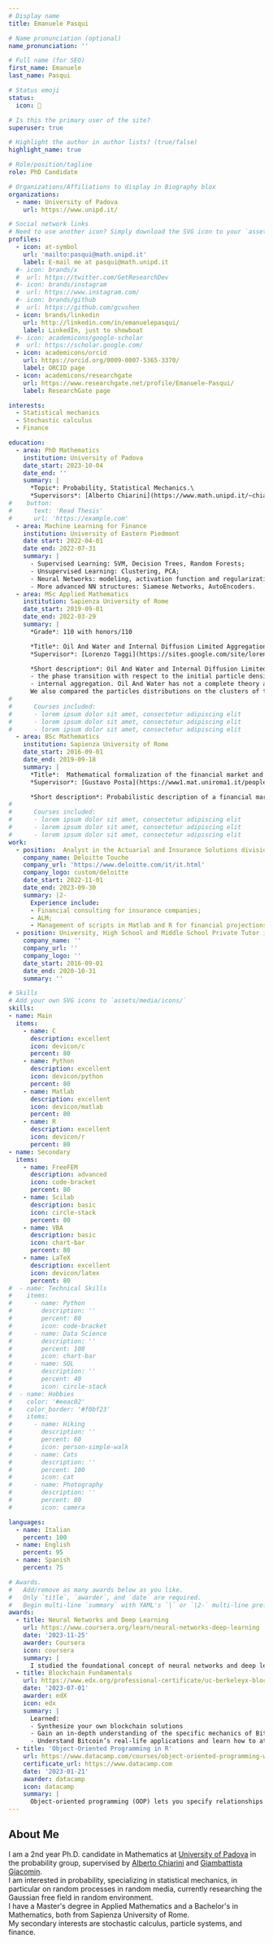 ```yaml
---
# Display name
title: Emanuele Pasqui

# Name pronunciation (optional)
name_pronunciation: ''

# Full name (for SEO)
first_name: Emanuele
last_name: Pasqui

# Status emoji
status:
  icon: 🎲

# Is this the primary user of the site?
superuser: true

# Highlight the author in author lists? (true/false)
highlight_name: true

# Role/position/tagline
role: PhD Candidate

# Organizations/Affiliations to display in Biography blox
organizations:
  - name: University of Padova
    url: https://www.unipd.it/

# Social network links
# Need to use another icon? Simply download the SVG icon to your `assets/media/icons/` folder.
profiles:
  - icon: at-symbol
    url: 'mailto:pasqui@math.unipd.it'
    label: E-mail me at pasqui@math.unipd.it
  #- icon: brands/x
  #  url: https://twitter.com/GetResearchDev
  #- icon: brands/instagram
  #  url: https://www.instagram.com/
  #- icon: brands/github
  #  url: https://github.com/gcushen
  - icon: brands/linkedin
    url: http://linkedin.com/in/emanuelepasqui/
    label: LinkedIn, just to showboat
  #- icon: academicons/google-scholar
  #  url: https://scholar.google.com/
  - icon: academicons/orcid
    url: https://orcid.org/0009-0007-5365-3370/
    label: ORCID page
  - icon: academicons/researchgate
    url: https://www.researchgate.net/profile/Emanuele-Pasqui/
    label: ResearchGate page

interests:
  - Statistical mechanics
  - Stochastic calculus
  - Finance

education:
  - area: PhD Mathematics
    institution: University of Padova
    date_start: 2023-10-04
    date_end: ''
    summary: |
      *Topic*: Probability, Statistical Mechanics.\
      *Supervisors*: [Alberto Chiarini](https://www.math.unipd.it/~chiarini/) and [Giambattista Giacomin](https://www.math.unipd.it/~giacomin/).
#    button:
#      text: 'Read Thesis'
#      url: 'https://example.com'
  - area: Machine Learning for Finance
    institution: University of Eastern Piedmont
    date start: 2022-04-01
    date end: 2022-07-31
    summary: |
      - Supervised Learning: SVM, Decision Trees, Random Forests;
      - Unsupervised Learning: Clustering, PCA;
      - Neural Networks: modeling, activation function and regularization methods;
      - More advanced NN structures: Siamese Networks, AutoEncoders.
  - area: MSc Applied Mathematics
    institution: Sapienza University of Rome
    date_start: 2019-09-01
    date_end: 2022-03-29
    summary: |
      *Grade*: 110 with honors/110

      *Title*: Oil And Water and Internal Diffusion Limited Aggregation\
      *Supervisor*: [Lorenzo Taggi](https://sites.google.com/site/lorenzotaggiswebpage2/)

      *Short description*: Oil And Water and Internal Diffusion Limited Aggregation are two randomly interacting particle systems on graphs. We considered, for both, two questions:
      - the phase transition with respect to the initial particle density between the two regimes of fixation and activity;
      - internal aggregation. Oil And Water has not a complete theory about internal aggregation, hence we analyzed a conjecture and introduced a new simpler model not present in the literature, with the same cluster growth rate as Oil And Water.
      We also compared the particles distributions on the clusters of the models and analyzed their fluctuations.
#      
#      Courses included:
#      - lorem ipsum dolor sit amet, consectetur adipiscing elit
#      - lorem ipsum dolor sit amet, consectetur adipiscing elit
#      - lorem ipsum dolor sit amet, consectetur adipiscing elit
  - area: BSc Mathematics
    institution: Sapienza University of Rome
    date_start: 2016-09-01
    date_end: 2019-09-18
    summary: |
      *Title*:  Mathematical formalization of the financial market and CRR Model\
      *Supervisor*: [Gustavo Posta](https://www1.mat.uniroma1.it/people/posta/)

      *Short description*: Probabilistic description of a financial market, in order to study the CRR and the Black-Scholes model.
#
#      Courses included:
#      - lorem ipsum dolor sit amet, consectetur adipiscing elit
#      - lorem ipsum dolor sit amet, consectetur adipiscing elit
#      - lorem ipsum dolor sit amet, consectetur adipiscing elit
work:
  - position:  Analyst in the Actuarial and Insurance Solutions division
    company_name: Deloitte Touche
    company_url: 'https://www.deloitte.com/it/it.html'
    company_logo: custom/deloitte
    date_start: 2022-11-01
    date_end: 2023-09-30
    summary: |2-
      Experience include:
      - Financial consulting for insurance companies;
      - ALM;
      - Management of scripts in Matlab and R for financial projections, given an expected return.
  - position: University, High School and Middle School Private Tutor in Mathematics and Physics
    company_name: ''
    company_url: ''
    company_logo: ''
    date_start: 2016-09-01
    date_end: 2020-10-31
    summary: ''

# Skills
# Add your own SVG icons to `assets/media/icons/`
skills:
- name: Main
  items:
    - name: C
      description: excellent
      icon: devicon/c
      percent: 80
    - name: Python
      description: excellent
      icon: devicon/python
      percent: 80
    - name: Matlab
      description: excellent
      icon: devicon/matlab
      percent: 80
    - name: R
      description: excellent
      icon: devicon/r
      percent: 80
- name: Secondary
  items:
    - name: FreeFEM
      description: advanced
      icon: code-bracket
      percent: 80
    - name: Scilab
      description: basic
      icon: circle-stack
      percent: 80
    - name: VBA
      description: basic
      icon: chart-bar
      percent: 80
    - name: LaTeX
      description: excellent
      icon: devicon/latex
      percent: 80
#  - name: Technical Skills
#    items:
#      - name: Python
#        description: ''
#        percent: 80
#        icon: code-bracket
#      - name: Data Science
#        description: ''
#        percent: 100
#        icon: chart-bar
#      - name: SQL
#        description: ''
#        percent: 40
#        icon: circle-stack
#  - name: Hobbies
#    color: '#eeac02'
#    color_border: '#f0bf23'
#    items:
#      - name: Hiking
#        description: ''
#        percent: 60
#        icon: person-simple-walk
#      - name: Cats
#        description: ''
#        percent: 100
#        icon: cat
#      - name: Photography
#        description: ''
#        percent: 80
#        icon: camera

languages:
  - name: Italian
    percent: 100
  - name: English
    percent: 95
  - name: Spanish
    percent: 75

# Awards.
#   Add/remove as many awards below as you like.
#   Only `title`, `awarder`, and `date` are required.
#   Begin multi-line `summary` with YAML's `|` or `|2-` multi-line prefix and indent 2 spaces below.
awards:
  - title: Neural Networks and Deep Learning
    url: https://www.coursera.org/learn/neural-networks-deep-learning
    date: '2023-11-25'
    awarder: Coursera
    icon: coursera
    summary: |
      I studied the foundational concept of neural networks and deep learning. By the end, I was familiar with the significant technological trends driving the rise of deep learning; build, train, and apply fully connected deep neural networks; implement efficient (vectorized) neural networks; identify key parameters in a neural network’s architecture; and apply deep learning to your own applications.
  - title: Blockchain Fundamentals
    url: https://www.edx.org/professional-certificate/uc-berkeleyx-blockchain-fundamentals
    date: '2023-07-01'
    awarder: edX
    icon: edx
    summary: |
      Learned:
      - Synthesize your own blockchain solutions
      - Gain an in-depth understanding of the specific mechanics of Bitcoin
      - Understand Bitcoin’s real-life applications and learn how to attack and destroy Bitcoin, Ethereum, smart contracts and Dapps, and alternatives to Bitcoin’s Proof-of-Work consensus algorithm
  - title: 'Object-Oriented Programming in R'
    url: https://www.datacamp.com/courses/object-oriented-programming-with-s3-and-r6-in-r
    certificate_url: https://www.datacamp.com
    date: '2023-01-21'
    awarder: datacamp
    icon: datacamp
    summary: |
      Object-oriented programming (OOP) lets you specify relationships between functions and the objects that they can act on, helping you manage complexity in your code. This is an intermediate level course, providing an introduction to OOP, using the S3 and R6 systems. S3 is a great day-to-day R programming tool that simplifies some of the functions that you write. R6 is especially useful for industry-specific analyses, working with web APIs, and building GUIs.
---
```


## About Me

I am a 2nd year Ph.D. candidate in Mathematics at [University of Padova](https://www.unipd.it/) in the probability group, supervised by [Alberto Chiarini](https://www.math.unipd.it/~chiarini/) and [Giambattista Giacomin](https://www.math.unipd.it/~giacomin/).\
I am interested in probability, specializing in statistical mechanics, in particular on random processes in random media, currently researching the Gaussian free field in random environment.\
I have a Master's degree in Applied Mathematics and a Bachelor's in Mathematics, both from Sapienza University of Rome.\
My secondary interests are stochastic calculus, particle systems, and finance.